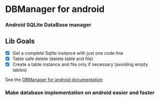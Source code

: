 # DBManager for android
### Android SQLite DataBase manager

## Lib Goals
- [x] Get a complete Sqlite instance with just one code line
- [x] Table safe delete (delete table and file)
- [x] Create a table instance and file only if necessary (avoiding empty tables)

See the [DBManager for android documentation](https://github.com/renaultivo/DBManager-android)

### Make database implementation on android easier and faster
